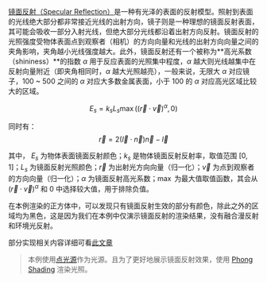 [镜面反射（Specular Reflection）](https://en.wikipedia.org/wiki/Specular_reflection)是一种有光泽的表面的反射模型。照射到表面的光线绝大部分都非常接近光线的出射方向，镜子则是一种理想的镜面反射表面，其可能会吸收一部分入射光线，但绝大部分光线都沿着出射方向反射。镜面反射的光照强度受物体表面点到观察者（相机）的方向向量和光线的出射方向向量之间的夹角影响，夹角越小光线强度越大。此外，镜面反射还有一个被称为**高光系数（shininess）**的指数 $\alpha$ 用于反应表面的光照集中程度，$\alpha$ 越大则光线越集中在反射向量附近（即夹角相同时，$\alpha$ 越大光照越亮），一般来说，无限大 $\alpha$ 对应镜子，100 ~ 500 之间的 $\alpha$ 对应大多数金属表面，小于 100 的 $\alpha$ 对应高光区域比较大的区域。

$$
E_s = k_s L_s \max((\vec{r} \cdot \vec{v})^{\alpha}, 0)
$$

同时有：
$$
\vec{r} = 2(\vec{l} \cdot \vec{n}) \vec{n} - \vec{l}
$$

其中， $E_s$ 为物体表面镜面反射颜色；$k_s$ 是物体镜面反射反射率，取值范围 $[0, 1]$；$L_s$ 为镜面反射光照颜色；$\vec{r}$ 为出射光方向向量（归一化）；$\vec{v}$ 为点到观察者的方向向量（归一化）；$\alpha$ 为镜面反射高光系数；$\max$ 为最大值取值函数，其会从 $(\vec{r} \cdot \vec{v})^{\alpha}$ 和 $0$ 中选择较大值，用于排除负值。

在本例渲染的正方体中，可以发现只有镜面反射生效的部分有颜色，除此之外的区域均为黑色，这是因为我们在本例中仅演示镜面反射的渲染结果，没有融合漫反射和环境光反射。

部分实现相关内容详细可看[此文章](http://learnwebgl.brown37.net/09_lights/lights_specular.html)

> 本例使用[点光源](./21_light_sources/01_pointlight)作为光源。且为了更好地展示镜面反射效果，使用 [Phong Shading](./20_shading/02_phongshading) 渲染光照。
